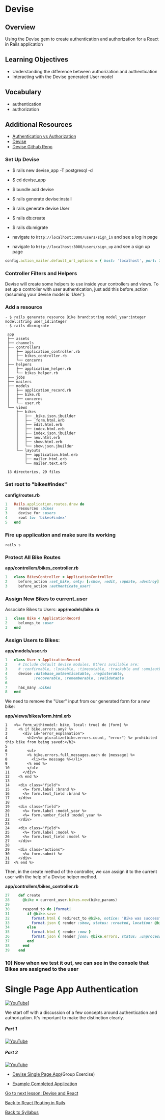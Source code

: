 # Devise

## Overview
Using the Devise gem to create authentication and authorization for a React in Rails application

## Learning Objectives
- Understanding the difference between authorization and authentication
- Interacting with the Devise generated User model

## Vocabulary
- authentication
- authorization

## Additional Resources
- [Authentication vs Authorization](./authentication-vs-authorization.md)
- [Devise](https://github.com/plataformatec/devise)
- [Devise Github Repo](https://github.com/plataformatec/devise#getting-started)


### Set Up Devise
- $ rails new devise_app -T postgresql -d
- $ cd devise_app
- $ bundle add devise
- $ rails generate devise:install
- $ rails generate devise User
- $ rails db:create
- $ rails db:migrate


- navigate to `http://localhost:3000/users/sign_in` and see a log in page
- navigate to `http://localhost:3000/users/sign_up` and see a sign up page


```ruby
config.action_mailer.default_url_options = { host: 'localhost', port: 3000 }
```

### Controller Filters and Helpers

Devise will create some helpers to use inside your controllers and views. To set up a controller with user authentication, just add this before_action (assuming your devise model is 'User'):

### Add a resource

```
- $ rails generate resource Bike brand:string model_year:integer model:string user_id:integer
- $ rails db:migrate
```

```
 app
 ├── assets
 ├── channels
 ├── controllers
 │   ├── application_controller.rb
 │   ├── bikes_controller.rb
 │   └── concerns
 ├── helpers
 │   ├── application_helper.rb
 │   └── bikes_helper.rb
 ├── jobs
 ├── mailers
 ├── models
 │   ├── application_record.rb
 │   ├── bike.rb
 │   ├── concerns
 │   └── user.rb
 └── views
     ├── bikes
     │   ├── _bike.json.jbuilder
     │   ├── _form.html.erb
     │   ├── edit.html.erb
     │   ├── index.html.erb
     │   ├── index.json.jbuilder
     │   ├── new.html.erb
     │   ├── show.html.erb
     │   └── show.json.jbuilder
     └── layouts
         ├── application.html.erb
         ├── mailer.html.erb
         └── mailer.text.erb

 18 directories, 29 files
```

### Set root to "bikes#index"
**config/routes.rb**
```ruby
1	Rails.application.routes.draw do
2	  resources :bikes
3	  devise_for :users
4	  root to: 'bikes#index'
5	end
```

### Fire up application and make sure its working

```
rails s
```

### Protect All Bike Routes

**app/controllers/bikes_controller.rb**
```ruby
1	class BikesController < ApplicationController
2	  before_action :set_bike, only: [:show, :edit, :update, :destroy]
3	  before_action :authenticate_user!
```

### Assign New Bikes to current_user

Associate Bikes to Users:
**app/models/bike.rb**
```ruby
1	class Bike < ApplicationRecord
2	  belongs_to :user
3	end
```

### Assign Users to Bikes:
**app/models/user.rb**
```ruby
1	class User < ApplicationRecord
2	  # Include default devise modules. Others available are:
3	  # :confirmable, :lockable, :timeoutable, :trackable and :omniauthable
4	  devise :database_authenticatable, :registerable,
5	         :recoverable, :rememberable, :validatable
6
7	  has_many :bikes
8	end
```

We need to remove the "User" input from our generated form for a new bike:

**app/views/bikes/form.html.erb**
```
1	<%= form_with(model: bike, local: true) do |form| %>
2	  <% if bike.errors.any? %>
3	    <div id="error_explanation">
4	      <h2><%= pluralize(bike.errors.count, "error") %> prohibited this bike from being saved:</h2>
5
6	      <ul>
7	      <% bike.errors.full_messages.each do |message| %>
8	        <li><%= message %></li>
9	      <% end %>
10	      </ul>
11	    </div>
12	  <% end %>
13
14	  <div class="field">
15	    <%= form.label :brand %>
16	    <%= form.text_field :brand %>
17	  </div>
18
19	  <div class="field">
20	    <%= form.label :model_year %>
21	    <%= form.number_field :model_year %>
22	  </div>
23
24	  <div class="field">
25	    <%= form.label :model %>
26	    <%= form.text_field :model %>
27	  </div>
28
29	  <div class="actions">
30	    <%= form.submit %>
31	  </div>
32	<% end %>
```

Then, in the create method of the controller, we can assign it to the current user with the help of a Devise helper method.

**app/controllers/bikes_controller.rb**
```ruby
27	  def create
28	    @bike = current_user.bikes.new(bike_params)
29
30	    respond_to do |format|
31	      if @bike.save
32	        format.html { redirect_to @bike, notice: 'Bike was successfully created.' }
33	        format.json { render :show, status: :created, location: @bike }
34	      else
35	        format.html { render :new }
36	        format.json { render json: @bike.errors, status: :unprocessable_entity }
37	      end
38	    end
39	  end
```

### 10) Now when we test it out, we can see in the console that Bikes are assigned to the user




# Single Page App Authentication

[![YouTube](http://img.youtube.com/vi/S3bE8iW0T6c/0.jpg)](https://www.youtube.com/watch?v=S3bE8iW0T6c)]

We start off with a discussion of a few concepts around authentication and authorization.  It's important to make the distinction clearly.



##### Part 1
[![YouTube](http://img.youtube.com/vi/ypXAYSn4PqY/0.jpg)](https://www.youtube.com/watch?v=ypXAYSn4PqY)

##### Part 2
[![YouTube](http://img.youtube.com/vi/wUT5PWS6itI/0.jpg)](https://www.youtube.com/watch?v=wUT5PWS6itI)

- [Devise Single Page App](../03_devise_and_react_together.md)(Group Exercise)

- [Example Completed Application](https://github.com/LEARNAcademy/devise_and_react_example)


[Go to next lesson: Devise and React](./devise_and_react_in_rails.md)

[Back to React Routing in Rails](./react_routing_in_rails.md)

[Back to Syllabus](../README.md)
